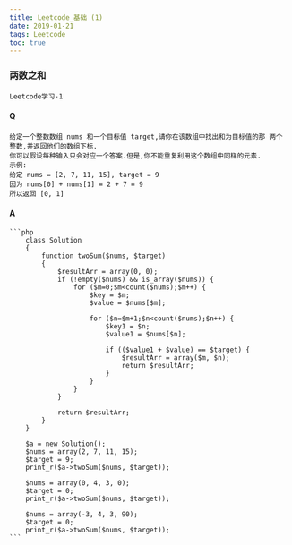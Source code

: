 ```yaml
---
title: Leetcode_基础 (1)
date: 2019-01-21
tags: Leetcode
toc: true
---
```


### 两数之和
    Leetcode学习-1

<!-- more -->

#### Q
    给定一个整数数组 nums 和一个目标值 target,请你在该数组中找出和为目标值的那 两个 整数,并返回他们的数组下标.
    你可以假设每种输入只会对应一个答案.但是,你不能重复利用这个数组中同样的元素.
    示例:
    给定 nums = [2, 7, 11, 15], target = 9
    因为 nums[0] + nums[1] = 2 + 7 = 9
    所以返回 [0, 1]

#### A
    ```php
        class Solution 
        {
            function twoSum($nums, $target) 
            {
                $resultArr = array(0, 0);
                if (!empty($nums) && is_array($nums)) {
                    for ($m=0;$m<count($nums);$m++) {
                        $key = $m;
                        $value = $nums[$m];

                        for ($n=$m+1;$n<count($nums);$n++) {
                            $key1 = $n;
                            $value1 = $nums[$n];

                            if (($value1 + $value) == $target) {
                                $resultArr = array($m, $n);
                                return $resultArr;
                            }
                        }
                    }
                }
                
                return $resultArr;
            }
        }

        $a = new Solution();
        $nums = array(2, 7, 11, 15);
        $target = 9;
        print_r($a->twoSum($nums, $target));

        $nums = array(0, 4, 3, 0);
        $target = 0;
        print_r($a->twoSum($nums, $target));

        $nums = array(-3, 4, 3, 90);
        $target = 0;
        print_r($a->twoSum($nums, $target));
    ```
